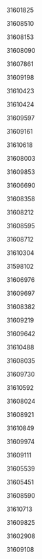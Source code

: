 31601825

31608510

31608153

31608090

31607861

31609198

31610423

31610424

31609597

31609161

31610618

31608003

31609853

31606690

31608358

31608212

31608595

31608712

31610304

31598102

31606976

31609697

31608382

31609219

31609642

31610488

31608035

31609730

31610592

31608024

31608921

31610849

31609974

31609111

31605539

31605451

31608590

31610713

31609825

31602908

31609108

